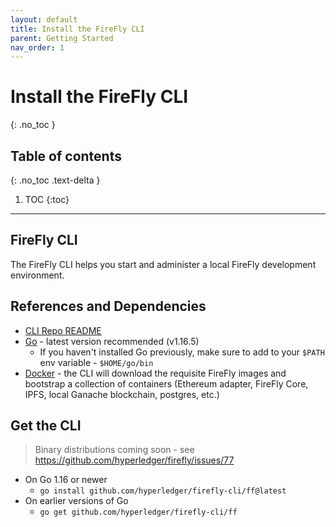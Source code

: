 ```yaml
---
layout: default
title: Install the FireFly CLI
parent: Getting Started
nav_order: 1
---
```


# Install the FireFly CLI

{: .no_toc }

## Table of contents

{: .no_toc .text-delta }

1. TOC
   {:toc}

---

## FireFly CLI

The FireFly CLI helps you start and administer a local FireFly development environment.

## References and Dependencies

- [CLI Repo README](https://github.com/hyperledger/firefly-cli)
- [Go](https://golang.org/doc/install) - latest version recommended (v1.16.5)
  - If you haven't installed Go previously, make sure to add to your `$PATH` env variable - `$HOME/go/bin`
- [Docker](https://docs.docker.com/docker-for-mac/install/) - the CLI will download the requisite FireFly images and bootstrap a collection of containers (Ethereum adapter, FireFly Core, IPFS, local Ganache blockchain, postgres, etc.)

## Get the CLI

> Binary distributions coming soon - see https://github.com/hyperledger/firefly/issues/77

- On Go 1.16 or newer
  - `go install github.com/hyperledger/firefly-cli/ff@latest`
- On earlier versions of Go
  - `go get github.com/hyperledger/firefly-cli/ff`
